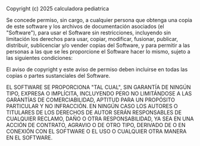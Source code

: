 Copyright (c) 2025 calculadora pediatrica 

Se concede permiso, sin cargo, a cualquier persona que obtenga una copia de este software y los archivos de documentación asociados (el "Software"), para usar el Software sin restricciones, incluyendo sin limitación los derechos para usar, copiar, modificar, fusionar, publicar, distribuir, sublicenciar y/o vender copias del Software, y para permitir a las personas a las que se les proporcione el Software hacer lo mismo, sujeto a las siguientes condiciones:

El aviso de copyright y este aviso de permiso deben incluirse en todas las copias o partes sustanciales del Software.

EL SOFTWARE SE PROPORCIONA "TAL CUAL", SIN GARANTÍA DE NINGÚN TIPO, EXPRESA O IMPLÍCITA, INCLUYENDO PERO NO LIMITÁNDOSE A LAS GARANTÍAS DE COMERCIABILIDAD, APTITUD PARA UN PROPÓSITO PARTICULAR Y NO INFRACCIÓN. EN NINGÚN CASO LOS AUTORES O TITULARES DE LOS DERECHOS DE AUTOR SERÁN RESPONSABLES DE CUALQUIER RECLAMO, DAÑO O OTRA RESPONSABILIDAD, YA SEA EN UNA ACCIÓN DE CONTRATO, AGRAVIO O DE OTRO TIPO, DERIVADO DE O EN CONEXIÓN CON EL SOFTWARE O EL USO O CUALQUIER OTRA MANERA EN EL SOFTWARE.

